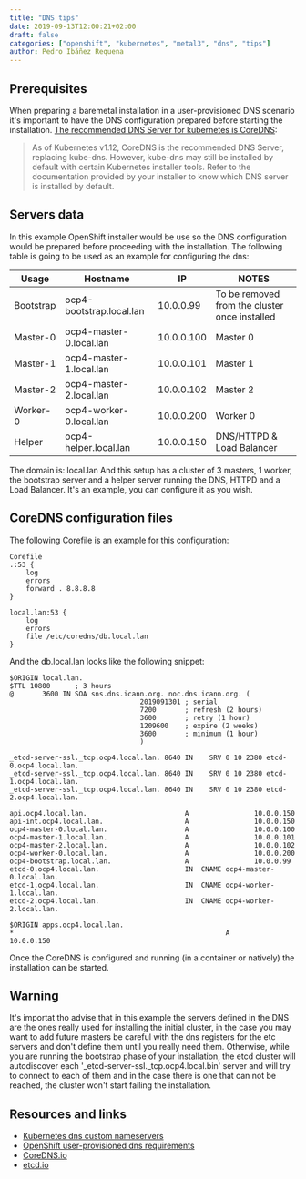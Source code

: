 ```yaml
---
title: "DNS tips"
date: 2019-09-13T12:00:21+02:00
draft: false
categories: ["openshift", "kubernetes", "metal3", "dns", "tips"]
author: Pedro Ibáñez Requena
---
```


## Prerequisites
When preparing a baremetal installation in a user-provisioned DNS scenario it's important
to have the DNS configuration prepared before starting the installation. [The recommended 
DNS Server for kubernetes is CoreDNS](https://kubernetes.io/docs/tasks/administer-cluster/dns-custom-nameservers/):

> As of Kubernetes v1.12, CoreDNS is the recommended DNS Server, replacing kube-dns. However, 
kube-dns may still be installed by default with certain Kubernetes installer tools. Refer to 
the documentation provided by your installer to know which DNS server is installed by default.

## Servers data
In this example OpenShift installer would be use so the DNS configuration would be prepared before proceeding
with the installation. The following table is going to be used as an example for configuring the dns:


| Usage     | Hostname                 | IP             | NOTES                                         |
|-----------|--------------------------|----------------|-----------------------------------------------|
| Bootstrap | ocp4-bootstrap.local.lan | 10.0.0.99  | To be removed from the cluster once installed |
| Master-0  | ocp4-master-0.local.lan  | 10.0.0.100 | Master 0                                      |
| Master-1  | ocp4-master-1.local.lan  | 10.0.0.101 | Master 1                                      |
| Master-2  | ocp4-master-2.local.lan  | 10.0.0.102 | Master 2                                      |
| Worker-0  | ocp4-worker-0.local.lan  | 10.0.0.200 | Worker 0                                      |
| Helper    | ocp4-helper.local.lan    | 10.0.0.150 | DNS/HTTPD & Load Balancer                     |

The domain is: local.lan
And this setup has a cluster of 3 masters, 1 worker, the bootstrap server and a helper server running the DNS, HTTPD and a Load Balancer.
It's an example, you can configure it as you wish.

## CoreDNS configuration files
The following Corefile is an example for this configuration:
```
Corefile 
.:53 {
    log
    errors
    forward . 8.8.8.8
}

local.lan:53 {
    log
    errors
    file /etc/coredns/db.local.lan
}

```

And the db.local.lan looks like the following snippet:
```
$ORIGIN local.lan.
$TTL 10800      ; 3 hours
@       3600 IN SOA sns.dns.icann.org. noc.dns.icann.org. (
                                2019091301 ; serial
                                7200       ; refresh (2 hours)
                                3600       ; retry (1 hour)
                                1209600    ; expire (2 weeks)
                                3600       ; minimum (1 hour)
                                )

_etcd-server-ssl._tcp.ocp4.local.lan. 8640 IN    SRV 0 10 2380 etcd-0.ocp4.local.lan.
_etcd-server-ssl._tcp.ocp4.local.lan. 8640 IN    SRV 0 10 2380 etcd-1.ocp4.local.lan.
_etcd-server-ssl._tcp.ocp4.local.lan. 8640 IN    SRV 0 10 2380 etcd-2.ocp4.local.lan.

api.ocp4.local.lan.                        A                10.0.0.150
api-int.ocp4.local.lan.                    A                10.0.0.150
ocp4-master-0.local.lan.                   A                10.0.0.100
ocp4-master-1.local.lan.                   A                10.0.0.101
ocp4-master-2.local.lan.                   A                10.0.0.102
ocp4-worker-0.local.lan.                   A                10.0.0.200
ocp4-bootstrap.local.lan.                  A                10.0.0.99
etcd-0.ocp4.local.lan.                     IN  CNAME ocp4-master-0.local.lan.
etcd-1.ocp4.local.lan.                     IN  CNAME ocp4-worker-1.local.lan.
etcd-2.ocp4.local.lan.                     IN  CNAME ocp4-worker-2.local.lan.

$ORIGIN apps.ocp4.local.lan.
*                                                    A                10.0.0.150

```

Once the CoreDNS is configured and running (in a container or natively) the installation can be started.

## Warning

It's importat tho advise that in this example the servers defined in the DNS are the ones really used for installing the initial cluster, 
in the case you may want to add future masters be careful with the dns registers for the etc servers and don't define them until you really need them.
Otherwise, while you are running the bootstrap phase of your installation, the etcd cluster will autodiscover each '_etcd-server-ssl._tcp.ocp4.local.bin' server 
and will try to connect to each of them and in the case there is one that can not be reached, the cluster won't start failing the installation.


## Resources and links

* [Kubernetes dns custom nameservers](https://kubernetes.io/docs/tasks/administer-cluster/dns-custom-nameservers/)
* [OpenShift user-provisioned dns requirements](https://docs.openshift.com/container-platform/4.1/installing/installing_bare_metal/installing-bare-metal.html#installation-dns-user-infra_installing-bare-metal)
* [CoreDNS.io](https://coredns.io/)
* [etcd.io](https://etcd.io/)

